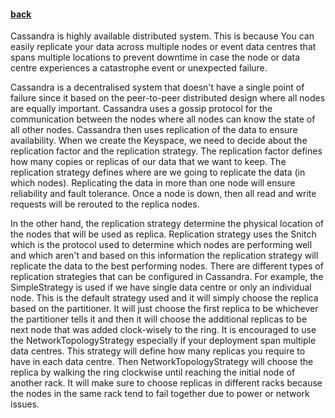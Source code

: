 #### [back](admin_main.md)


Cassandra is highly available distributed system. This is because You can easily replicate your data across multiple nodes or event data centres that spans multiple locations to prevent downtime in case the node or data centre experiences a catastrophe event or unexpected failure. 

Cassandra is a decentralised system that doesn't have a single point of failure since it based on the peer-to-peer distributed design where all nodes are equally important. Cassandra uses a gossip protocol for the communication between the nodes where all nodes can know the state of all other nodes. Cassandra then uses replication of the data to ensure availability. When we create the Keyspace, we need to decide about the replication factor and the replication strategy. The replication factor defines how many copies or replicas of our data that we want to keep. The replication strategy defines where are we going to replicate the data (in which nodes).  Replicating the data in more than one node will ensure reliability and fault tolerance. Once a node is down, then all read and write requests will be rerouted to the replica nodes.


In the other hand, the replication strategy determine the physical location of the nodes that will be used as replica. Replication strategy uses the Snitch which is the protocol used to determine which nodes are performing well and which aren't and based on this information the replication strategy will replicate the data to the best performing nodes. There are different types of replication strategies that can be configured in Cassandra. For example, the SimpleStrategy is used if we have single data centre or only an individual node. This is the default strategy used and it will simply choose the replica based on the partitioner. It will just choose the first replica to be whichever the partitioner tells it and then it will choose the additional replicas to be next node that was added clock-wisely to the ring.  It is encouraged to use the NetworkTopologyStrategy especially if your deployment span multiple data centres. This strategy will define how many replicas you require to have in each data centre. Then NetworkTopologyStrategy will choose the replica by walking the ring clockwise until reaching the initial node of another rack. It will make sure to choose replicas in different racks because the nodes in the same rack tend to fail together due to power or network issues.